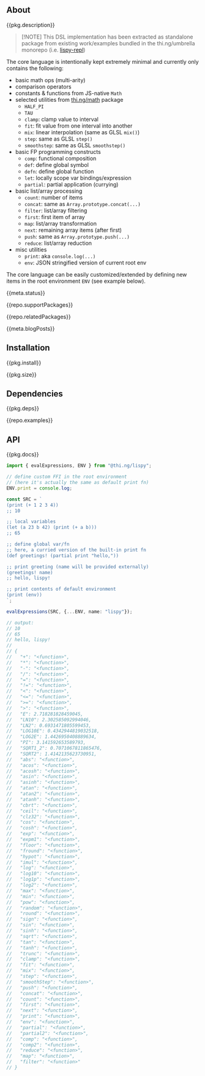 <!-- include ../../assets/tpl/header.md -->

<!-- toc -->

## About

{{pkg.description}}

> [!NOTE] This DSL implementation has been extracted as standalone package from
> existing work/examples bundled in the thi.ng/umbrella monorepo (i.e.
> [lispy-repl](https://github.com/thi-ng/umbrella/tree/develop/examples/lispy-repl))

The core language is intentionally kept extremely minimal and currently only
contains the following:

- basic math ops (multi-arity)
- comparison operators
- constants & functions from JS-native `Math`
- selected utilities from [thi.ng/math](https://thi.ng/math) package
	- `HALF_PI`
	- `TAU`
	- `clamp`: clamp value to interval
	- `fit`: fit value from one interval into another
	- `mix`: linear interpolation (same as GLSL `mix()`)
	- `step`: same as GLSL `step()`
	- `smoothstep`: same as GLSL `smoothstep()`
- basic FP programming constructs
	- `comp`: functional composition
	- `def`: define global symbol
	- `defn`: define global function
	- `let`: locally scope var bindings/expression
	- `partial`: partial application (currying)
- basic list/array processing
	- `count`: number of items
	- `concat`: same as `Array.prototype.concat(...)`
	- `filter`: list/array filtering
	- `first`: first item of array
	- `map`: list/array transformation
	- `next`: remaining array items (after first)
	- `push`: same as `Array.prototype.push(...)`
	- `reduce`: list/array reduction
- misc utilities
	- `print`: aka `console.log(...)`
	- `env`: JSON stringified version of current root env

The core language can be easily customized/extended by defining new items in the
root environment `ENV` (see example below).

{{meta.status}}

{{repo.supportPackages}}

{{repo.relatedPackages}}

{{meta.blogPosts}}

## Installation

{{pkg.install}}

{{pkg.size}}

## Dependencies

{{pkg.deps}}

{{repo.examples}}

## API

{{pkg.docs}}

```ts tangle:export/readme-1.ts
import { evalExpressions, ENV } from "@thi.ng/lispy";

// define custom FFI in the root environment
// (here it's actually the same as default print fn)
ENV.print = console.log;

const SRC = `
(print (+ 1 2 3 4))
;; 10

;; local variables
(let (a 23 b 42) (print (+ a b)))
;; 65

;; define global var/fn
;; here, a curried version of the built-in print fn
(def greetings! (partial print "hello,"))

;; print greeting (name will be provided externally)
(greetings! name)
;; hello, lispy!

;; print contents of default environment
(print (env))
`;

evalExpressions(SRC, {...ENV, name: "lispy"});

// output:
// 10
// 65
// hello, lispy!
//
// {
//   "+": "<function>",
//   "*": "<function>",
//   "-": "<function>",
//   "/": "<function>",
//   "=": "<function>",
//   "!=": "<function>",
//   "<": "<function>",
//   "<=": "<function>",
//   ">=": "<function>",
//   ">": "<function>",
//   "E": 2.718281828459045,
//   "LN10": 2.302585092994046,
//   "LN2": 0.6931471805599453,
//   "LOG10E": 0.4342944819032518,
//   "LOG2E": 1.4426950408889634,
//   "PI": 3.141592653589793,
//   "SQRT1_2": 0.7071067811865476,
//   "SQRT2": 1.4142135623730951,
//   "abs": "<function>",
//   "acos": "<function>",
//   "acosh": "<function>",
//   "asin": "<function>",
//   "asinh": "<function>",
//   "atan": "<function>",
//   "atan2": "<function>",
//   "atanh": "<function>",
//   "cbrt": "<function>",
//   "ceil": "<function>",
//   "clz32": "<function>",
//   "cos": "<function>",
//   "cosh": "<function>",
//   "exp": "<function>",
//   "expm1": "<function>",
//   "floor": "<function>",
//   "fround": "<function>",
//   "hypot": "<function>",
//   "imul": "<function>",
//   "log": "<function>",
//   "log10": "<function>",
//   "log1p": "<function>",
//   "log2": "<function>",
//   "max": "<function>",
//   "min": "<function>",
//   "pow": "<function>",
//   "random": "<function>",
//   "round": "<function>",
//   "sign": "<function>",
//   "sin": "<function>",
//   "sinh": "<function>",
//   "sqrt": "<function>",
//   "tan": "<function>",
//   "tanh": "<function>",
//   "trunc": "<function>",
//   "clamp": "<function>",
//   "fit": "<function>",
//   "mix": "<function>",
//   "step": "<function>",
//   "smoothStep": "<function>",
//   "push": "<function>",
//   "concat": "<function>",
//   "count": "<function>",
//   "first": "<function>",
//   "next": "<function>",
//   "print": "<function>",
//   "env": "<function>",
//   "partial": "<function>",
//   "partial2": "<function>",
//   "comp": "<function>",
//   "comp2": "<function>",
//   "reduce": "<function>",
//   "map": "<function>",
//   "filter": "<function>"
// }
```

<!-- include ../../assets/tpl/footer.md -->
